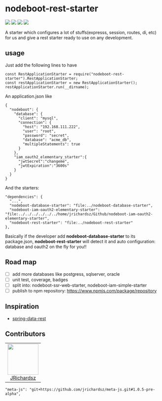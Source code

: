 # nodeboot-rest-starter

![](./coverage/lines.svg) ![](./coverage/statements.svg) ![](./coverage/branches.svg) ![](./coverage/functions.svg)

A starter which configures a lot of stuffs(expresss, session, routes, di, etc) for us and give a rest starter ready to use on any development.

## usage

Just add the following lines to have
```
const RestApplicationStarter = require("nodeboot-rest-starter").RestApplicationStarter;
const restApplicationStarter = new RestApplicationStarter();
restApplicationStarter.run(__dirname);
```

An application.json like

```
{
  "nodeboot": {
    "database": {
      "client": "mysql",
      "connection": {
        "host": "192.168.111.222",
        "user": "root",
        "password": "secret",
        "database": "acme_db",
        "multipleStatements": true
      }
    },
    "iam_oauth2_elementary_starter":{
      "jwtSecret":"changeme",
      "jwtExpiration":"3600s"
    }
  }
}
```

And the starters:

```
"dependencies": {
  "...",
  "nodeboot-database-starter": "file:../nodeboot-database-starter",
  "nodeboot-iam-oauth2-elementary-starter": "file:../../../../../../home/jrichardsz/Github/nodeboot-iam-oauth2-elementary-starter",
  "nodeboot-rest-starter": "file:../nodeboot-rest-starter"
},
```

Basically if the developer add **nodeboot-database-starter** to its package.json, **nodeboot-rest-starter** will detect it and auto configuration: database and oauth2 on the fly for you!!

## Road map

- [ ] add more databases like postgress, sqlserver, oracle
- [ ] unit test, coverage, badges
- [ ] split into: nodeboot-ssr-web-starter, nodeboot-iam-simple-starter
- [ ] publish to npm repository: https://www.npmjs.com/package/repository

## Inspiration

- [spring-data-rest](https://github.com/spring-projects/spring-data-rest)

## Contributors

<table>
  <tbody>
    <td style="text-align: center;" >
      <img src="https://avatars0.githubusercontent.com/u/3322836?s=460&v=4" width="100px;"/>
      <br />
      <label><a href="http://jrichardsz.github.io/">JRichardsz</a></label>
      <br />
    </td>    
  </tbody>
</table>

    "meta-js": "git+https://github.com/jrichardsz/meta-js.git#1.0.5-pre-alpha",
